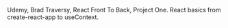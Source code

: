 Udemy, Brad Traversy, React Front To Back, Project One.
React basics from create-react-app to useContext.

